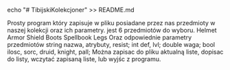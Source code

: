 echo "# TibijskiKolekcjoner" >> README.md

Prosty program który zapisuje  w pliku posiadane przez nas przedmioty w naszej kolekcji oraz ich parametry.
jest  6 przedmiotów do wyboru. 
Helmet
Armor
Shield
Boots
Spellbook
Legs
Oraz odpowiednie parametry przedmiotów
 string nazwa, atrybuty, resist;
 int def, lvl;
 double waga;
 bool ilosc, sorc, druid, knight, pall;
 Można zapisac do pliku aktualną liste, dopisac do listy, wczytać zapisaną liste, lub wyjśc z programu.

